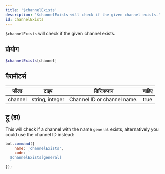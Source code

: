 ```yaml
---
title: '$channelExists'
description: '$channelExists will check if the given channel exists.'
id: channelExists
---
```


`$channelExists` will check if the given channel exists.

## प्रोयोग

```php
$channelExists[channel]
```

## पैरामीटर्स

| फील्ड   | टाइप            | डिस्क्रिप्शन                | चाहिए |
| ------- | --------------- | --------------------------- |:-----:|
| channel | string, integer | Channel ID or channel name. | true  |

## ट्रू (हा)

This will check if a channel with the name `general` exists, alternatively you could use the channel ID instead:

```javascript
bot.command({
    name: 'channelExists',
    code: `
  $channelExists[general]
  `
});
```
